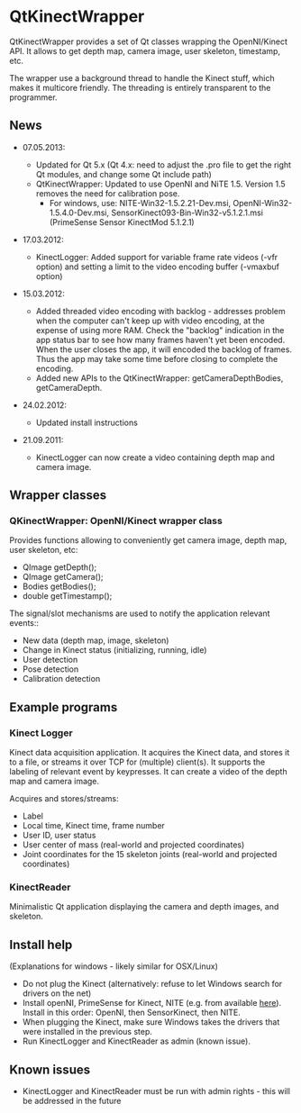 # QtKinectWrapper #
QtKinectWrapper provides a set of Qt classes wrapping the OpenNI/Kinect API. It allows to get depth map, camera image, user skeleton, timestamp, etc.

The wrapper use a background thread to handle the Kinect stuff, which makes it multicore friendly. The threading is entirely transparent to the programmer.


## News ##

  * 07.05.2013:
    * Updated for Qt 5.x (Qt 4.x: need to adjust the .pro file to get the right Qt modules, and change some Qt include path)
    * QtKinectWrapper: Updated to use OpenNI and NiTE 1.5. Version 1.5 removes the need for calibration pose.
      * For windows, use: NITE-Win32-1.5.2.21-Dev.msi, OpenNI-Win32-1.5.4.0-Dev.msi, SensorKinect093-Bin-Win32-v5.1.2.1.msi (PrimeSense Sensor KinectMod 5.1.2.1)

  * 17.03.2012:
    * KinectLogger: Added support for variable frame rate videos (-vfr option) and setting a limit to the video encoding buffer (-vmaxbuf option)

  * 15.03.2012:
    * Added threaded video encoding with backlog - addresses problem when the computer can't keep up with video encoding, at the expense of using more RAM. Check the "backlog" indication in the app status bar to see how many frames haven't yet been encoded. When the user closes the app, it will encoded the backlog of frames. Thus the app may take some time before closing to complete the encoding.
    * Added new APIs to the QtKinectWrapper: getCameraDepthBodies, getCameraDepth.

  * 24.02.2012:
    * Updated install instructions

  * 21.09.2011:
    * KinectLogger can now create a video containing depth map and camera image.


## Wrapper classes ##

### QKinectWrapper: OpenNI/Kinect wrapper class ###
Provides functions allowing to conveniently get camera image, depth map, user skeleton, etc:
  * QImage getDepth();
  * QImage getCamera();
  * Bodies getBodies();
  * double getTimestamp();

The signal/slot mechanisms are used to notify the application relevant events::
  * New data (depth map, image, skeleton)
  * Change in Kinect status (initializing, running, idle)
  * User detection
  * Pose detection
  * Calibration detection

## Example programs ##

### Kinect Logger ###

Kinect data acquisition application. It acquires the Kinect data, and stores it to a file, or streams it over TCP for (multiple) client(s). It supports the labeling of relevant event by keypresses. It can create a video of the depth map and camera image.

Acquires and stores/streams:
  * Label
  * Local time, Kinect time, frame number
  * User ID, user status
  * User center of mass (real-world and projected coordinates)
  * Joint coordinates for the 15 skeleton joints (real-world and projected coordinates)


### KinectReader ###

Minimalistic Qt application displaying the camera and depth images, and skeleton.

## Install help ##
(Explanations for windows - likely similar for OSX/Linux)

  * Do not plug the Kinect (alternatively: refuse to let Windows search for drivers on the net)
  * Install openNI, PrimeSense for Kinect, NITE (e.g. from available [here](http://code.google.com/p/qtkinectwrapper/downloads/detail?name=driver_win_openni_1.3.2.1_and_sensor_nite.zip)). Install in this order: OpenNI, then SensorKinect, then NITE.
  * When plugging the Kinect, make sure Windows takes the drivers that were installed in the previous step.
  * Run KinectLogger and KinectReader as admin (known issue).


## Known issues ##
  * KinectLogger and KinectReader must be run with admin rights - this will be addressed in the future
